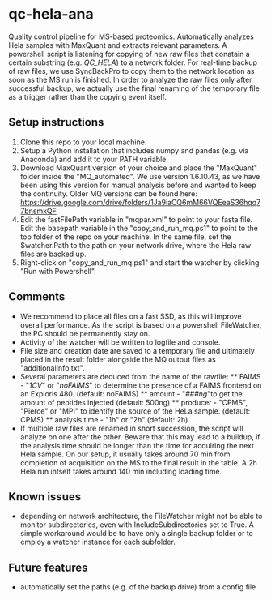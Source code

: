 # qc-hela-ana
Quality control pipeline for MS-based proteomics. Automatically analyzes Hela samples with MaxQuant and extracts relevant parameters. A powershell script is listening for copying of new raw files that conatain a certain substring (e.g. *QC_HELA*) to a network folder. For real-time backup of raw files, we use SyncBackPro to copy them to the network location as soon as the MS run is finished. In order to analyze the raw files only after successful backup, we actually use the final renaming of the temporary file as a trigger rather than the copying event itself. 

## Setup instructions
1. Clone this repo to your local machine. 
2. Setup a Python installation that includes numpy and pandas (e.g. via Anaconda) and add it to your PATH variable. 
3. Download MaxQuant version of your choice and place the "MaxQuant" folder inside the "MQ_automated". We use version 1.6.10.43, as we have been using this version for manual analysis before and wanted to keep the continuity. Older MQ versions can be found here: https://drive.google.com/drive/folders/1Ja9iaCQ6mM66VQEeaS36hqq77bnsmxQF
5. Edit the fastFilePath variable in "mqpar.xml" to point to your fasta file. Edit the basepath variable in the "copy_and_run_mq.ps1" to point to the top folder of the repo on your machine. In the same file, set the $watcher.Path to the path on your network drive, where the Hela raw files are backed up.
6. Right-click on "copy_and_run_mq.ps1" and start the watcher by clicking "Run with Powershell".


## Comments
* We recommend to place all files on a fast SSD, as this will improve overall performance. As the script is based on a powershell FileWatcher, the PC should be permanently stay on.
* Activity of the watcher will be written to logfile and console. 
* File size and creation date are saved to a temporary file and ultimately placed in the result folder alongside the MQ output files as "additionalInfo.txt".
* Several parameters are deduced from the name of the rawfile: 
** FAIMS - "_1CV_" or "_noFAIMS_" to determine the presence of a FAIMS frontend on an Exploris 480. (default: noFAIMS)
** amount - "_###ng_"to get the amount of peptides injected (default: 500ng)
** producer - "CPMS", "Pierce" or "MPI" to identify the source of the HeLa sample. (default: CPMS)
** analysis time - "1h" or "2h" (default: 2h)
* If multiple raw files are renamed in short succession, the script will analyze on one after the other. Beware that this may lead to a buildup, if the analysis time should be longer than the time for acquiring the next Hela sample. On our setup, it usually takes around 70 min from completion of acquisition on the MS to the final result in the table. A 2h Hela run intself takes around 140 min including loading time.  

## Known issues
* depending on network architecture, the FileWatcher might not be able to monitor subdirectories, even with IncludeSubdirectories set to True. A simple workaround would be to have only a single backup folder or to employ a watcher instance for each subfolder. 

## Future features
* automatically set the paths (e.g. of the backup drive) from a config file
